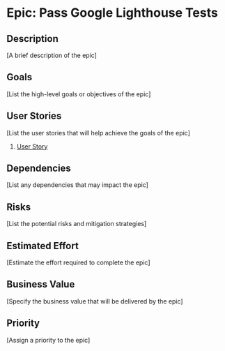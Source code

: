 # Epic: Pass Google Lighthouse Tests

## Description
[A brief description of the epic]

## Goals
[List the high-level goals or objectives of the epic]

## User Stories
[List the user stories that will help achieve the goals of the epic]
1. [User Story](stories/story.md)

## Dependencies
[List any dependencies that may impact the epic]

## Risks
[List the potential risks and mitigation strategies]

## Estimated Effort
[Estimate the effort required to complete the epic]

## Business Value
[Specify the business value that will be delivered by the epic]

## Priority
[Assign a priority to the epic]
